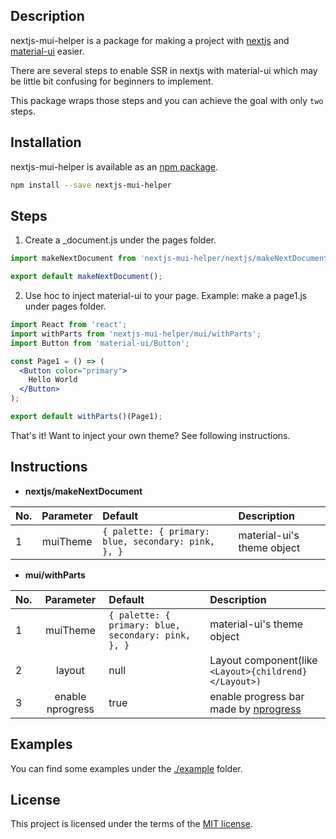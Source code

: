 ## Description

nextjs-mui-helper is a package for making a project with [nextjs](https://github.com/zeit/next.js/) and [material-ui](https://github.com/mui-org/material-ui) easier.

There are several steps to enable SSR in nextjs with material-ui which may be little bit confusing for beginners to implement.

This package wraps those steps and you can achieve the goal with only `two` steps. 

## Installation

nextjs-mui-helper is available as an [npm package](https://www.npmjs.org/package/nextjs-mui-helper).

```sh
npm install --save nextjs-mui-helper
```

## Steps

1. Create a _document.js under the pages folder.

```jsx
import makeNextDocument from 'nextjs-mui-helper/nextjs/makeNextDocument';

export default makeNextDocument();
```

2. Use hoc to inject material-ui to your page. Example: make a page1.js under pages folder.

```jsx
import React from 'react';
import withParts from 'nextjs-mui-helper/mui/withParts';
import Button from 'material-ui/Button';

const Page1 = () => (
  <Button color="primary">
    Hello World
  </Button>
);

export default withParts()(Page1);
```
That's it! Want to inject your own theme? See following instructions.

## Instructions

* **nextjs/makeNextDocument**

| No.   |      Parameter      |  Default | Description |
|:---|:-------------:|:--------------|:-----------|
| 1 |  muiTheme | ```{ palette: { primary: blue, secondary: pink, }, }``` | material-ui's theme object |

* **mui/withParts**

| No.   |      Parameter      |  Default | Description |
|:---|:-------------:|:--------------|:-----------|
| 1 |  muiTheme | ```{ palette: { primary: blue, secondary: pink, }, }``` | material-ui's theme object |
| 2 |  layout | null | Layout component(like ```<Layout>{childrend}</Layout>)``` |
| 3 |  enable nprogress | true | enable progress bar made by [nprogress](https://github.com/rstacruz/nprogress) |

## Examples

You can find some examples under the [./example](https://github.com/thundermiracle/nextjs-mui-helper/tree/master/examples) folder.

## License

This project is licensed under the terms of the
[MIT license](/LICENSE).
